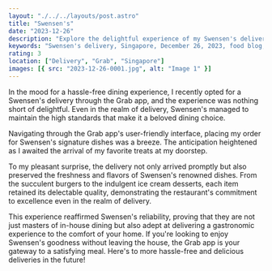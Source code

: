 ```yaml
---
layout: "./../../layouts/post.astro"
title: "Swensen's"
date: "2023-12-26"
description: "Explore the delightful experience of my Swensen's delivery in Singapore on December 26, 2023, as documented on Shiok Ah! Discover the scrumptious details of this delectable food journey."
keywords: "Swensen's delivery, Singapore, December 26, 2023, food blog, Shiok Ah!, dining experience, foodie adventure, delicious delights, culinary exploration, Singaporean cuisine, restaurant delivery, gastronomic journey."
rating: 3
location: ["Delivery", "Grab", "Singapore"]
images: [{ src: "2023-12-26-0001.jpg", alt: "Image 1" }]
---
```


In the mood for a hassle-free dining experience, I recently opted for a Swensen's delivery through the Grab app, and the experience was nothing short of delightful. Even in the realm of delivery, Swensen's managed to maintain the high standards that make it a beloved dining choice.

Navigating through the Grab app's user-friendly interface, placing my order for Swensen's signature dishes was a breeze. The anticipation heightened as I awaited the arrival of my favorite treats at my doorstep.

To my pleasant surprise, the delivery not only arrived promptly but also preserved the freshness and flavors of Swensen's renowned dishes. From the succulent burgers to the indulgent ice cream desserts, each item retained its delectable quality, demonstrating the restaurant's commitment to excellence even in the realm of delivery.

This experience reaffirmed Swensen's reliability, proving that they are not just masters of in-house dining but also adept at delivering a gastronomic experience to the comfort of your home. If you're looking to enjoy Swensen's goodness without leaving the house, the Grab app is your gateway to a satisfying meal. Here's to more hassle-free and delicious deliveries in the future!
